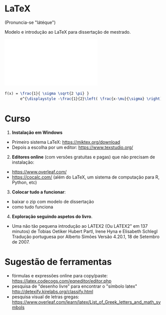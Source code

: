# LaTeX
(Pronuncia-se "látéque")

Modelo e introdução ao LaTeX para dissertação de mestrado.

![img](README/gif.latex)

```latex
f(x) = \frac{1}{ \sigma \sqrt{2 \pi} } 
       e^{\displaystyle -\frac{1}{2}\left( \frac{x-\mu}{\sigma} \right)^2}
```



# Curso

1. **Instalação em Windows**

* Primeiro sistema LaTeX: https://miktex.org/download
* Depois a escolha por um editor: https://www.texstudio.org/

2. **Editores online** (com versões gratuitas e pagas) que não precisam de instalação:

* https://www.overleaf.com/
* https://cocalc.com/  (além do LaTeX, um sistema de computação para R, Python, etc)

3. **Colocar tudo a funcionar**:

* baixar o zip com modelo de dissertação
* como tudo funciona

4. **Exploração seguindo aspetos do livro**.

* Uma não tão pequena introdução ao LATEX2 (Ou LATEX2" em 137 minutos) de Tobias Oetiker
  Hubert Partl, Irene Hyna e Elisabeth Schlegl Tradução portuguesa por Alberto Simões Versão 4.20.1, 18 de Setembro de 2007.

# Sugestão de ferramentas



* fórmulas e expressões online para copy/paste:  https://latex.codecogs.com/eqneditor/editor.php
* pesquisa de "desenho livre" para encontrar o "símbolo latex" http://detexify.kirelabs.org/classify.html
* pesquisa visual de letras gregas: https://www.overleaf.com/learn/latex/List_of_Greek_letters_and_math_symbols